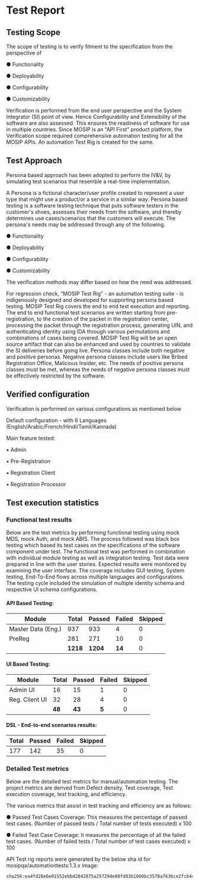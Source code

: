 # Test Report

## Testing Scope

The scope of testing is to verify fitment to the specification from the perspective of&#x20;

●     Functionality&#x20;

●     Deployability&#x20;

●     Configurability&#x20;

●     Customizability

Verification is performed from the end user perspective and the System Integrator (SI) point of view. Hence Configurability and Extensibility of the software are also assessed. This ensures the readiness of software for use in multiple countries. Since MOSIP is an “API First” product platform, the Verification scope required comprehensive automation testing for all the MOSIP APIs. An automation Test Rig is created for the same.

## Test Approach

Persona based approach has been adopted to perform the IV\&V, by simulating test scenarios that resemble a real-time implementation.

A Persona is a fictional character/user profile created to represent a user type that might use a product/or a service in a similar way. Persona based testing is a software testing technique that puts software testers in the customer's shoes, assesses their needs from the software, and thereby determines use cases/scenarios that the customers will execute. The persona's needs may be addressed through any of the following.

●     Functionality&#x20;

●     Deployability&#x20;

●     Configurability&#x20;

●     Customizability

The verification methods may differ based on how the need was addressed.

For regression check, “MOSIP Test Rig” - an automation testing suite - is indigenously designed and developed for supporting persona based testing. MOSIP Test Rig covers the end to end test execution and reporting. The end to end functional test scenarios are written starting from pre-registration, to the creation of the packet in the registration center, processing the packet through the registration process, generating UIN, and authenticating identity using IDA through various permutations and combinations of cases being covered. MOSIP Test Rig will be an open source artifact that can also be enhanced and used by countries to validate the SI deliveries before going live. Persona classes include both negative and positive personas. Negative persona classes include users like Bribed Registration Office, Malicious Insider, etc. The needs of positive persona classes must be met, whereas the needs of negative persona classes must be effectively restricted by the software.

## Verified configuration

Verification is performed on various configurations as mentioned below

Default configuration - with 6 Languages (English/Arabic/French/Hindi/Tamil/Kannada)

Main feature tested:

▪         Admin

▪         Pre-Registration

▪         Registration Client

▪         Registration Processor

## Test execution statistics

### Functional test results

Below are the test metrics by performing functional testing using mock MDS, mock Auth, and mock ABIS. The process followed was black box testing which based its test cases on the specifications of the software component under test. The functional test was performed in combination with individual module testing as well as integration testing. Test data were prepared in line with the user stories. Expected results were monitored by examining the user interface. The coverage includes GUI testing, System testing, End-To-End flows across multiple languages and configurations. The testing cycle included the simulation of multiple identity schema and respective UI schema configurations.

#### API Based Testing:

| **Module**         | **Total** | **Passed** | **Failed** | **Skipped** |
| ------------------ | --------- | ---------- | ---------- | ----------- |
| Master Data (Eng.) | 937       | 933        | 4          | 0           |
| PreReg             | 281       | 271        | 10         | 0           |
|                    | **1218**  | **1204**   | **14**     | 0           |

#### UI Based Testing:

| **Module**     | **Total** | **Passed** | **Failed** | **Skipped** |
| -------------- | --------- | ---------- | ---------- | ----------- |
| Admin UI       | 16        | 15         | 1          | 0           |
| Reg. Client UI | 32        | 28         | 4          | 0           |
|                | **48**    | **43**     | **5**      | 0           |

#### DSL - End-to-end scenarios results:

| **Total** | **Passed** | **Failed** | **Skipped** |
| --------- | ---------- | ---------- | ----------- |
| 177       | 142        | 35         | 0           |

### Detailed Test metrics

Below are the detailed test metrics for manual/automation testing. The project metrics are derived from Defect density, Test coverage, Test execution coverage, test tracking, and efficiency.

The various metrics that assist in test tracking and efficiency are as follows:

●   Passed Test Cases Coverage: This measures the percentage of passed test cases. (Number of passed tests / Total number of tests executed) x 100

●    Failed Test Case Coverage: It measures the percentage of all the failed test cases. (Number of failed tests / Total number of test cases executed) x 100

API Test rig reports were generated by the below sha id for mosipqa/automationtests:1.3.x image:

```
sha256:ea4fd28e6e01552ebbd2842875a257294e80fd83b1060bc3578a7636ce2fcb44
```
